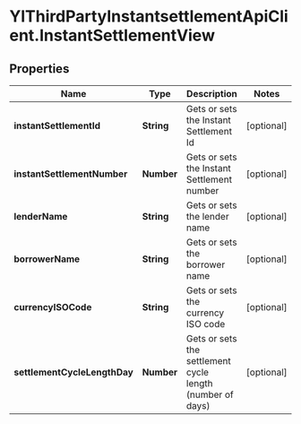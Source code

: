 # YlThirdPartyInstantsettlementApiClient.InstantSettlementView

## Properties

Name | Type | Description | Notes
------------ | ------------- | ------------- | -------------
**instantSettlementId** | **String** | Gets or sets the Instant Settlement Id | [optional] 
**instantSettlementNumber** | **Number** | Gets or sets the Instant Settlement number | [optional] 
**lenderName** | **String** | Gets or sets the lender name | [optional] 
**borrowerName** | **String** | Gets or sets the borrower name | [optional] 
**currencyISOCode** | **String** | Gets or sets the currency ISO code | [optional] 
**settlementCycleLengthDay** | **Number** | Gets or sets the settlement cycle length (number of days) | [optional] 



